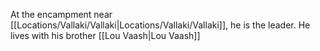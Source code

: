 At the encampment near [[Locations/Vallaki/Vallaki|Locations/Vallaki/Vallaki]], he is the leader. He lives with his brother [[Lou Vaash|Lou Vaash]]